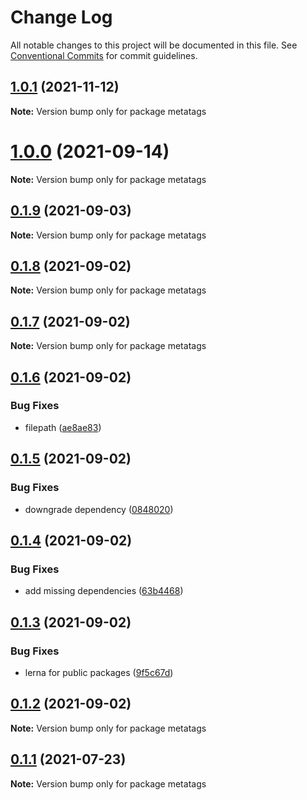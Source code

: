 # Change Log

All notable changes to this project will be documented in this file.
See [Conventional Commits](https://conventionalcommits.org) for commit guidelines.

## [1.0.1](https://github.com/microlinkhq/metatags/compare/v1.0.0...v1.0.1) (2021-11-12)

**Note:** Version bump only for package metatags





# [1.0.0](https://github.com/microlinkhq/metatags/compare/v0.1.9...v1.0.0) (2021-09-14)

**Note:** Version bump only for package metatags





## [0.1.9](https://github.com/microlinkhq/metatags/compare/v0.1.8...v0.1.9) (2021-09-03)

**Note:** Version bump only for package metatags





## [0.1.8](https://github.com/microlinkhq/metatags/compare/v0.1.7...v0.1.8) (2021-09-02)

**Note:** Version bump only for package metatags





## [0.1.7](https://github.com/microlinkhq/metatags/compare/v0.1.6...v0.1.7) (2021-09-02)

**Note:** Version bump only for package metatags





## [0.1.6](https://github.com/microlinkhq/metatags/compare/v0.1.5...v0.1.6) (2021-09-02)


### Bug Fixes

* filepath ([ae8ae83](https://github.com/microlinkhq/metatags/commit/ae8ae83ade4a6705b9657f127fe5d2244ae9ef28))





## [0.1.5](https://github.com/microlinkhq/metatags/compare/v0.1.4...v0.1.5) (2021-09-02)


### Bug Fixes

* downgrade dependency ([0848020](https://github.com/microlinkhq/metatags/commit/08480205f49508930c02a2cca83810c3f292d2d4))





## [0.1.4](https://github.com/microlinkhq/metatags/compare/v0.1.3...v0.1.4) (2021-09-02)


### Bug Fixes

* add missing dependencies ([63b4468](https://github.com/microlinkhq/metatags/commit/63b4468640f380a61f80f4370d7a5252e7b95714))





## [0.1.3](https://github.com/microlinkhq/metatags/compare/v0.1.2...v0.1.3) (2021-09-02)


### Bug Fixes

* lerna for public packages ([9f5c67d](https://github.com/microlinkhq/metatags/commit/9f5c67d70fc72ac7767fa6b59a3209f76645a157))





## [0.1.2](https://github.com/microlinkhq/metatags/compare/v0.1.1...v0.1.2) (2021-09-02)

**Note:** Version bump only for package metatags





## [0.1.1](https://github.com/microlinkhq/metatags/compare/v0.1.0...v0.1.1) (2021-07-23)

**Note:** Version bump only for package metatags
